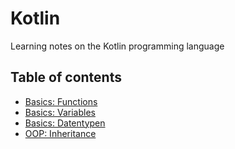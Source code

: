 # Kotlin

Learning notes on the Kotlin programming language

## Table of contents
- [Basics: Functions](./basics/functions.md)
- [Basics: Variables](./basics/variables.md)
- [Basics: Datentypen](./basics/datentypen.md)
- [OOP: Inheritance](./oop/inheritance.md)
